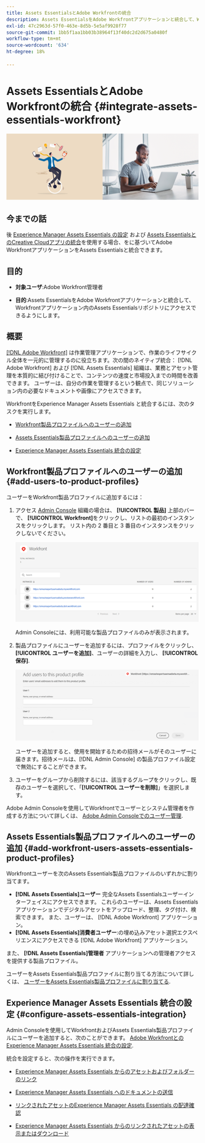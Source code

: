 ```yaml
---
title: Assets EssentialsとAdobe Workfrontの統合
description: Assets EssentialsをAdobe Workfrontアプリケーションと統合して、Workfrontアプリケーション内のAssets Essentialsリポジトリにアクセスできるようにします。
exl-id: 47c2963d-57f0-463e-8d5b-5e5af9928f77
source-git-commit: 1bb5f1aa1bb03b38964f13f40dc2d2d675a0480f
workflow-type: tm+mt
source-wordcount: '634'
ht-degree: 18%

---
```


# Assets EssentialsとAdobe Workfrontの統合 {#integrate-assets-essentials-workfront}

![暗いテーマと明るいテーマを切り替えるための環境設定](assets/cce-workfront.png)

## 今までの話

後 [Experience Manager Assets Essentials の設定](adminster-aem-assets-essentials.md) および [Assets EssentialsとのCreative Cloudアプリの統合](integrate-assets-essentials-creative-cloud.md)を使用する場合、をに基づいてAdobe WorkfrontアプリケーションをAssets Essentialsと統合できます。

## 目的

* **対象ユーザ**:Adobe Workfront管理者

* **目的**:Assets EssentialsをAdobe Workfrontアプリケーションと統合して、Workfrontアプリケーション内のAssets Essentialsリポジトリにアクセスできるようにします。

## 概要

[[!DNL Adobe Workfront]](https://www.workfront.com/) は作業管理アプリケーションで、作業のライフサイクル全体を一元的に管理するのに役立ちます。次の間のネイティブ統合： [!DNL Adobe Workfront] および [!DNL Assets Essentials] 組織は、業務とアセット管理を本質的に結び付けることで、コンテンツの速度と市場投入までの時間を改善できます。 ユーザーは、自分の作業を管理するという観点で、同じソリューション内の必要なドキュメントや画像にアクセスできます。

WorkfrontをExperience Manager Assets Essentials と統合するには、次のタスクを実行します。

* [Workfront製品プロファイルへのユーザーの追加](#add-users-to-product-profiles)

* [Assets Essentials製品プロファイルへのユーザーの追加](#add-workfront-users-assets-essentials-product-profiles)

* [Experience Manager Assets Essentials 統合の設定](#configure-assets-essentials-integration)

## Workfront製品プロファイルへのユーザーの追加 {#add-users-to-product-profiles}

ユーザーをWorkfront製品プロファイルに追加するには：

1. アクセス [Admin Console](https://adminconsole.adobe.com) 組織の場合は、 **[!UICONTROL 製品]** 上部のバーで、 **[!UICONTROL Workfront]**&#x200B;をクリックし、リストの最初のインスタンスをクリックします。 リスト内の 2 番目と 3 番目のインスタンスをクリックしないでください。

   ![Admin Console 管理プロファイル](assets/workfront-instances.png)

   Admin Consoleには、利用可能な製品プロファイルのみが表示されます。

1. 製品プロファイルにユーザーを追加するには、プロファイルをクリックし、 **[!UICONTROL ユーザーを追加]**、ユーザーの詳細を入力し、 **[!UICONTROL 保存]**.

   ![ユーザー管理プロファイルの追加](assets/add-users-workfront.png)

   ユーザーを追加すると、使用を開始するための招待メールがそのユーザーに届きます。招待メールは、[!DNL Admin Console] の製品プロファイル設定で無効にすることができます。

1. ユーザーをグループから削除するには、該当するグループをクリックし、既存のユーザーを選択して、「**[!UICONTROL ユーザーを削除]**」を選択します。

Adobe Admin Consoleを使用してWorkfrontでユーザーとシステム管理者を作成する方法について詳しくは、 [Adobe Admin Consoleでのユーザー管理](https://one.workfront.com/s/document-item?bundleId=the-new-workfront-experience&amp;topicId=Content%2FAdministration_and_Setup%2FAdd_users%2FCreate_and_manage_users%2Fadmin-console.htm&amp;_LANG=enus).

## Assets Essentials製品プロファイルへのユーザーの追加 {#add-workfront-users-assets-essentials-product-profiles}

Workfrontユーザーを次のAssets Essentials製品プロファイルのいずれかに割り当てます。

* **[!DNL Assets Essentials]ユーザー** 完全なAssets Essentialsユーザーインターフェイスにアクセスできます。 これらのユーザーは、Assets Essentialsアプリケーションでデジタルアセットをアップロード、整理、タグ付け、検索できます。 また、ユーザーは、 [!DNL Adobe Workfront] アプリケーション。
* **[!DNL Assets Essentials]消費者ユーザー**:の埋め込みアセット選択エクスペリエンスにアクセスできる [!DNL Adobe Workfront] アプリケーション。

また、 **[!DNL Assets Essentials]管理者** アプリケーションへの管理者アクセスを提供する製品プロファイル。

ユーザーをAssets Essentials製品プロファイルに割り当てる方法について詳しくは、 [ユーザーをAssets Essentials製品プロファイルに割り当てる](adminster-aem-assets-essentials.md#add-users-to-product-profiles).

## Experience Manager Assets Essentials 統合の設定 {#configure-assets-essentials-integration}

Admin Consoleを使用してWorkfrontおよびAssets Essentials製品プロファイルにユーザーを追加すると、次のことができます。 [Adobe WorkfrontとのExperience Manager Assets Essentials 統合の設定](https://one.workfront.com/s/document-item?bundleId=the-new-workfront-experience&amp;topicId=Content%2FDocuments%2FAdobe_Workfront_for_Experience_Manager_Assets_Essentials%2F_workfront-for-aem-asset-essentials.htm).

統合を設定すると、次の操作を実行できます。

* [Experience Manager Assets Essentials からのアセットおよびフォルダーのリンク](https://one.workfront.com/s/document-item?bundleId=the-new-workfront-experience&amp;topicId=Content%2FDocuments%2FAdobe_Workfront_for_Experience_Manager_Assets_Essentials%2Flink-to-aem.htm&amp;_LANG=enus)

* [Experience Manager Assets Essentials へのドキュメントの送信](https://one.workfront.com/s/document-item?bundleId=the-new-workfront-experience&amp;topicId=Content%2FDocuments%2FAdobe_Workfront_for_Experience_Manager_Assets_Essentials%2Fsend-to-aem.htm&amp;_LANG=enus)

* [リンクされたアセットのExperience Manager Assets Essentials の配達確認](https://one.workfront.com/s/document-item?bundleId=the-new-workfront-experience&amp;topicId=Content%2FDocuments%2FAdobe_Workfront_for_Experience_Manager_Assets_Essentials%2Fproof-linked-asset-aem.htm)

* [Experience Manager Assets Essentials からのリンクされたアセットの表示またはダウンロード](https://one.workfront.com/s/document-item?bundleId=the-new-workfront-experience&amp;topicId=Content%2FDocuments%2FAdobe_Workfront_for_Experience_Manager_Assets_Essentials%2Fview-download-asset.htm)
